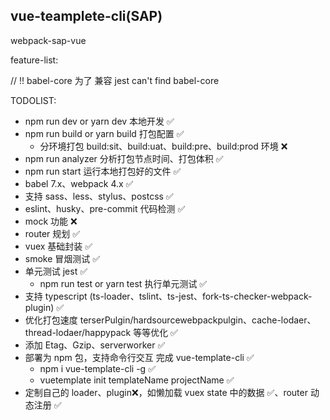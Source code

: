 ## vue-teamplete-cli(SAP)

webpack-sap-vue

feature-list:

// !! babel-core 为了 兼容 jest can't find babel-core

TODOLIST:

- npm run dev or yarn dev 本地开发 ✅
- npm run build or yarn build 打包配置 ✅
  - 分环境打包 build:sit、build:uat、build:pre、build:prod 环境 ❌
- npm run analyzer 分析打包节点时间、打包体积 ✅
- npm run start 运行本地打包好的文件 ✅
- babel 7.x、webpack 4.x ✅
- 支持 sass、less、stylus、postcss ✅
- eslint、husky、pre-commit 代码检测 ✅
- mock 功能 ❌
- router 规划 ✅
- vuex 基础封装 ✅
- smoke 冒烟测试 ✅
- 单元测试 jest ✅
  - npm run test or yarn test 执行单元测试 ✅
- 支持 typescript (ts-loader、tslint、ts-jest、fork-ts-checker-webpack-plugin) ✅
- 优化打包速度 terserPulgin/hardsourcewebpackpulgin、cache-lodaer、thread-lodaer/happypack 等等优化 ✅
- 添加 Etag、Gzip、serverworker ✅
- 部署为 npm 包，支持命令行交互 完成 vue-template-cli ✅
  - npm i vue-template-cli -g ✅
  - vuetemplate init templateName projectName ✅
- 定制自己的 loader、plugin❌，如懒加载 vuex state 中的数据 ✅、router 动态注册 ✅
